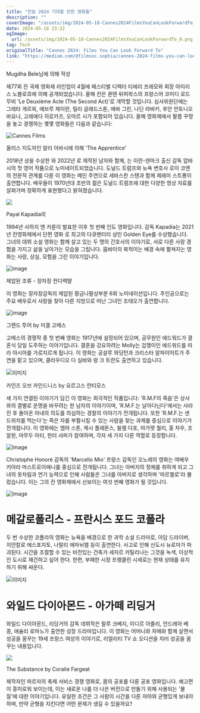 ```yaml
---
title: "칸늘 2024 기대할 만한 영화들"
description: ""
coverImage: "/assets/img/2024-05-18-Cannes2024FilmsYouCanLookForwardTo_0.png"
date: 2024-05-18 23:22
ogImage: 
  url: /assets/img/2024-05-18-Cannes2024FilmsYouCanLookForwardTo_0.png
tag: Tech
originalTitle: "Cannes 2024: Films You Can Look Forward To"
link: "https://medium.com/@filmsoc.sophia/cannes-2024-films-you-can-look-forward-to-6cb16ae0c785"
---
```



Mugdha Bele님에 의해 작성

제77회 칸 국제 영화제 라인업이 4월에 페스티벌 디렉터 티에리 프레모와 회장 아이리스 노블로흐에 의해 공개되었습니다. 올해 칸은 퀸텐 뒤피왁스의 프랑스어 코미디 로드 무비 'Le Deuxième Acte (The Second Act)'로 개막할 것입니다. 심사위원단에는 그레타 게르윅, 에브루 제이란, 릴리 글래드스톤, 에바 그린, 나딘 라바키, 후안 안토니오 바요나, 고레에다 히로카즈, 오마르 시가 포함되어 있습니다. 올해 영화제에서 팔름 꾸땅을 놓고 경쟁하는 몇몇 영화들은 다음과 같습니다:

![Cannes Films](/assets/img/2024-05-18-Cannes2024FilmsYouCanLookForwardTo_0.png)

올리스 지도자인 알리 아바시에 의해 'The Apprentice'

<div class="content-ad"></div>

2018년 <Un Certain Regard>상을 수상한 <Border>와 2022년 <Holy Spider>로 제작된 남자와 함께, <The Apprentice>는 이란-덴마크 출신 감독 압바시의 첫 영어 작품으로 노미네이트되었습니다. 도널드 트럼프와 뉴욕 변호사 로이 코엔의 전문적 관계를 다룬 이 영화는 메인 주연으로 세바스찬 스탠과 함께 제레미 스트롱이 출연합니다. 배우들이 1970년대 초반의 젊은 도널드 트럼프에 대한 다양한 영상 자료를 살펴가며 정확하게 표현했다고 밝혀졌습니다.

<img src="/assets/img/2024-05-18-Cannes2024FilmsYouCanLookForwardTo_1.png" />

Payal Kapadia의 <All We Imagine As Light>

1994년 사하지 엔 카룬이 발표한 <Swaham> 이후 첫 번째 인도 영화입니다. 감독 Kapadia는 2021년 칸영화제에서 단편 영화 <A Night Of Knowing Nothing>로 최고의 다큐멘터리 상인 Golden Eye를 수상했습니다. 그녀의 데뷔 소설 영화는 함께 살고 있는 두 명의 간호사의 이야기로, 서로 다른 사랑 경험을 가지고 삶을 날아가는 모습을 그립니다. 뭄바이의 북적이는 배경 속에 펼쳐지는 영화는 사랑, 상실, 모험을 그린 이야기입니다.

<div class="content-ad"></div>

![image](/assets/img/2024-05-18-Cannes2024FilmsYouCanLookForwardTo_2.png)

제압된 조류 - 장자장 컨디렉턀

이 영화는 장자장감독의 제압된 황금나팔상부문 6회 노미네이션입니다. 주인공으로는 주요 배우로서 사랑을 찾아 다른 지방으로 떠난 그녀인 조태오가 출연합니다.

![image](/assets/img/2024-05-18-Cannes2024FilmsYouCanLookForwardTo_3.png)

<div class="content-ad"></div>

그랜드 투어 by 미겔 고메스

고메스의 경쟁작 중 첫 번째 영화는 1917년에 설정되어 있으며, 공무원인 에드워드가 결혼식 당일 도주하는 이야기입니다. 결혼을 강요하려는 Molly는 겁쟁이인 에드워드를 따라 아시아를 가로지르게 됩니다. 이 영화는 공살루 와딩턴과 크리스타 알파이어트가 주연을 맡고 있으며, 클라우디오 다 실바와 랑 크 트란도 출연하고 있습니다.

![이미지](/assets/img/2024-05-18-Cannes2024FilmsYouCanLookForwardTo_4.png)

카인즈 오브 카인드니스 by 요르고스 란티모스

<div class="content-ad"></div>

세 가지 연결된 이야기가 담긴 이 영화는 희극적인 작품입니다: 'R.M.F의 죽음'은 상사와의 결별로 운명을 바꾸려는 한 남자의 이야기이며, 'R.M.F.는 날아다닌다'에서는 사라진 후 돌아온 아내의 의도를 의심하는 경찰의 이야기가 전개됩니다. 또한 'R.M.F.는 샌드위치를 먹는다'는 죽은 자를 부활시킬 수 있는 사람을 찾는 과제를 중심으로 이야기가 전개됩니다. 이 영화에는 엠마 스톤, 제시 플레몬스, 윌렘 다포, 마가렛 퀄리, 홍 차우, 조 알윈, 마무두 아티, 헌터 샤퍼가 참여하며, 각자 세 가지 다른 역할로 등장합니다.

![Image](/assets/img/2024-05-18-Cannes2024FilmsYouCanLookForwardTo_5.png)

Christophe Honoré 감독의 'Marcello Mio'
프랑스 감독인 오노레의 영화는 여배우 키아라 마스트로이애니를 중심으로 전개됩니다. 그녀는 아버지의 정체를 취하게 되고 그녀의 옷차림과 연기 능력으로 인해 사람들은 그녀를 아버지로 생각하며 '마르첼로'라 불렀습니다. 이는 그의 칸 영화제에서 선보이는 여섯 번째 영화가 될 것입니다.

![Image](/assets/img/2024-05-18-Cannes2024FilmsYouCanLookForwardTo_6.png)

<div class="content-ad"></div>

# 메갈로폴리스 - 프란시스 포드 코폴라

두 번 수상한 코폴라의 영화는 뉴욕을 배경으로 한 과학 소설 드라마로, 아담 드라이버, 지안칼로 에스포지토, 나탈리 에마뉘엘 등이 출연한다. 사고로 인해 신도시 뉴로마가 파괴된다. 시간을 조절할 수 있는 비전있는 건축가 세자르 카틸리나는 그것을 녹색, 이상적인 도시로 재건하고 싶어 한다. 한편, 부패한 시장 프랭클린 시세로는 현재 상태를 유지하기 위해 싸운다.

![이미지](/assets/img/2024-05-18-Cannes2024FilmsYouCanLookForwardTo_7.png)

# 와일드 다이아몬드 - 아가떼 리딩거

<div class="content-ad"></div>

와일드 다이아몬드, 리딩거의 감독 데뷔작은 말루 크베지, 이디르 아줄리, 안드레아 베콩, 애슐리 로마노가 출연한 성장 드라마입니다. 이 영화는 어머니와 자매와 함께 살면서 성공을 꿈꾸는 19세 프랑스 여성의 이야기로, 리얼리티 TV 쇼 오디션을 치러 성공을 꿈꾸는 내용입니다.

<img src="/assets/img/2024-05-18-Cannes2024FilmsYouCanLookForwardTo_8.png" />

The Substance by Coralie Fargeat

제작자인 파르자의 축제 서비스 경쟁 영화로, 몸의 공포를 다룬 공포 영화입니다. 예고편이 흥미로워 보이는데, 이는 새로운 나를 더 나은 버전으로 만들기 위해 사용되는 '물질'에 대한 이야기입니다. 유일한 조건은 그 사람이 시간을 다른 자아와 균형있게 보내야 하며, 만약 균형을 지킨다면 어떤 문제가 생길 수 있을까요?